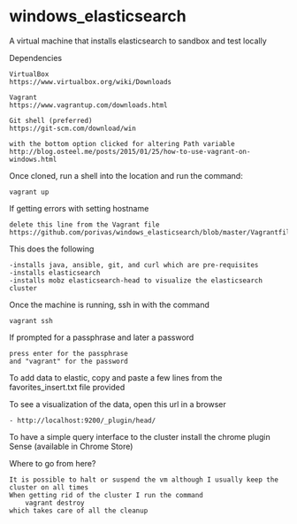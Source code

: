 # windows_elasticsearch

A virtual machine that installs elasticsearch to sandbox and test locally

Dependencies
	
	VirtualBox 
	https://www.virtualbox.org/wiki/Downloads

	Vagrant 
	https://www.vagrantup.com/downloads.html

	Git shell (preferred) 
	https://git-scm.com/download/win

	with the bottom option clicked for altering Path variable
	http://blog.osteel.me/posts/2015/01/25/how-to-use-vagrant-on-windows.html

Once cloned, run a shell into the location and run the command:
	
	vagrant up

If getting errors with setting hostname
	
	delete this line from the Vagrant file
	https://github.com/porivas/windows_elasticsearch/blob/master/Vagrantfile#L17

This does the following
	
	-installs java, ansible, git, and curl which are pre-requisites
	-installs elasticsearch
	-installs mobz elasticsearch-head to visualize the elasticsearch cluster

Once the machine is running, ssh in with the command
	
	vagrant ssh

If prompted for a passphrase and later a password

	press enter for the passphrase
	and "vagrant" for the password

To add data to elastic, copy and paste a few lines from the favorites_insert.txt file provided

To see a visualization of the data, open this url in a browser
	
	- http://localhost:9200/_plugin/head/

To have a simple query interface to the cluster install the chrome plugin Sense (available in Chrome Store)

Where to go from here?
	
	It is possible to halt or suspend the vm although I usually keep the cluster on all times
	When getting rid of the cluster I run the command 
		vagrant destroy 
	which takes care of all the cleanup